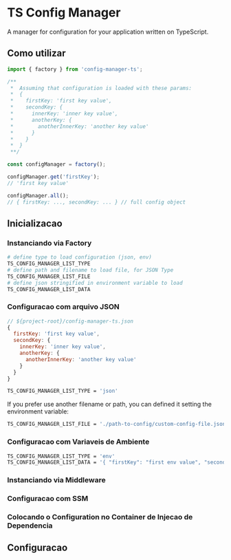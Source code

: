 # TS Config Manager

A manager for configuration for your application written on TypeScript.

## Como utilizar

```ts
import { factory } from 'config-manager-ts';

/**
 *  Assuming that configuration is loaded with these params:
 *  {
 *    firstKey: 'first key value',
 *    secondKey: {
 *      innerKey: 'inner key value',
 *      anotherKey: {
 *        anotherInnerKey: 'another key value'
 *      }
 *    }
 *  }
 **/

const configManager = factory();

configManager.get('firstKey');
// 'first key value'

configManager.all();
// { firstKey: ..., secondKey: ... } // full config object
```

## Inicializacao

### Instanciando via Factory

```sh
# define type to load configuration (json, env)
TS_CONFIG_MANAGER_LIST_TYPE
# define path and filename to load file, for JSON Type
TS_CONFIG_MANAGER_LIST_FILE
# define json stringified in environment variable to load
TS_CONFIG_MANAGER_LIST_DATA
```

### Configuracao com arquivo JSON

```js
// ${project-root}/config-manager-ts.json
{
  firstKey: 'first key value',
  secondKey: {
    innerKey: 'inner key value',
    anotherKey: {
      anotherInnerKey: 'another key value'
    }
  }
}
```

```sh
TS_CONFIG_MANAGER_LIST_TYPE = 'json'
```

If you prefer use another filename or path, you can defined it setting the environment variable:

```sh
TS_CONFIG_MANAGER_LIST_FILE = './path-to-config/custom-config-file.json'
```


### Configuracao com Variaveis de Ambiente

```sh
TS_CONFIG_MANAGER_LIST_TYPE = 'env'
TS_CONFIG_MANAGER_LIST_DATA = '{ "firstKey": "first env value", "secondKey": { "innerKey": "inner env value", "anotherKey": { "anotherInnerKey": "another env value" } } }';
```

### Instanciando via Middleware


### Configuracao com SSM

### Colocando o Configuration no Container de Injecao de Dependencia

## Configuracao